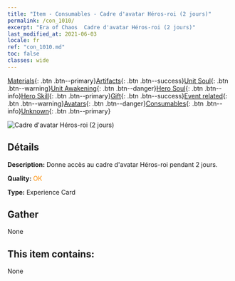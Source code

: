 ```yaml
---
title: "Item - Consumables - Cadre d'avatar Héros-roi (2 jours)"
permalink: /con_1010/
excerpt: "Era of Chaos  Cadre d'avatar Héros-roi (2 jours)"
last_modified_at: 2021-06-03
locale: fr
ref: "con_1010.md"
toc: false
classes: wide
---
```

 [Materials](/ItemsFR/){: .btn .btn--primary}[Artifacts](/ItemsFR/Artifacts/){: .btn .btn--success}[Unit Soul](/ItemsFR/UnitSoul/){: .btn .btn--warning}[Unit Awakening](/ItemsFR/UnitAwakening/){: .btn .btn--danger}[Hero Soul](/ItemsFR/HeroSoul/){: .btn .btn--info}[Hero Skill](/ItemsFR/HeroSkill/){: .btn .btn--primary}[Gift](/ItemsFR/Gift/){: .btn .btn--success}[Event related](/ItemsFR/Events/){: .btn .btn--warning}[Avatars](/ItemsFR/Avatars/){: .btn .btn--danger}[Consumables](/ItemsFR/Consumables/){: .btn .btn--info}[Unknown](/ItemsFR/Unknown/){: .btn .btn--primary}

 ![Cadre d'avatar Héros-roi (2 jours)](/images/a/avatarFrame_49.png)

## Détails
 **Description:** Donne accès au cadre d'avatar Héros-roi pendant 2 jours.

 **Quality:** <span style="color: #FF8C00">OK</span>

 **Type:** Experience Card

## Gather

  None

## This item contains:

  None

